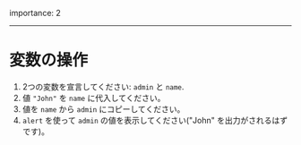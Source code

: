 importance: 2

---

# 変数の操作

1. 2つの変数を宣言してください: `admin` と `name`.
2. 値 `"John"` を `name` に代入してください。
3. 値を `name` から `admin` にコピーしてください。
4. `alert` を使って `admin` の値を表示してください("John" を出力がされるはずです)。

